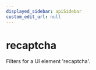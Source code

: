 ```yaml
---
displayed_sidebar: apiSidebar
custom_edit_url: null
---
```

# recaptcha

Filters for a UI element 'recaptcha'.

